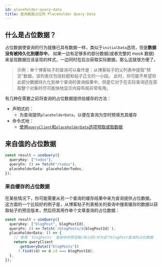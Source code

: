 ```yaml
---
id: placeholder-query-data
title: 查询数据占位符 Placeholder Query Data
---
```


## 什么是占位数据？

占位数据使查询的行为就像已具有数据一样，类似于`initialData`选项，但是**数据没有被持久化到缓存中**。
如果一边有足够多的部分数据(或者完整的 mock 数据)来呈现数据应该呈现的样式，一边同时在后台获取实际数据，那么这就很方便了。

> 示例：单个博客帖子的查询可以看作是：从博客帖子的父列表中提取"预览"数据，该列表仅包括标题和帖子正文的一小段。
> 此时，你可能不希望将此部分数据持久化到单个查询的查询结果中，但是它对于在实际查询还在获取整个对象时尽可能快地显示内容布局非常有用。

有几种在需要之前将查询的占位数据提供给缓存的方法：

- 声明式的：
  - 为查询提供`placeholderData`，以便在查询为空时预填充其缓存
- 命令式地：
  - [使用`queryClient`和`placeholderData`选项预取或取数据](./prefetching)

## 来自值的占位数据

```ts
const result = useQuery({
  queryKey: ["todos"],
  queryFn: () => fetch("/todos"),
  placeholderData: placeholderTodos,
});
```

### 来自缓存的占位数据

在某些情况下，你可能需要从另一个查询的缓存结果中来为查询提供占位数据。
这方面的一个比较好的例子是，从博客帖子列表相关的查询中搜索缓存的数据以获取帖子的预览版本，然后将其用作单个文章查询的占位数据：

```ts
const result = useQuery({
  queryKey: ["blogPost", blogPostId],
  queryFn: () => fetch(`/blogPosts/${blogPostId}`),
  placeholderData: () => {
    // 使用 `blogPosts` 查询中的预览版(较小的)作为这个blogPost查询的占位数据
    return queryClient
      .getQueryData(["blogPosts"])
      ?.find((d) => d.id === blogPostId);
  },
});
```
